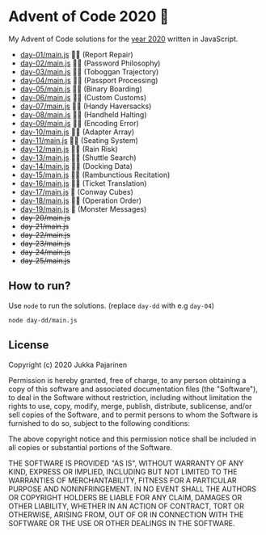 # Advent of Code 2020 🎄

My Advent of Code solutions for the [year 2020](https://adventofcode.com/2020) written in JavaScript.

- [day-01/main.js](./day-01/main.js) 🌟🌟 (Report Repair)
- [day-02/main.js](./day-02/main.js) 🌟🌟 (Password Philosophy)
- [day-03/main.js](./day-03/main.js) 🌟🌟 (Toboggan Trajectory)
- [day-04/main.js](./day-04/main.js) 🌟🌟 (Passport Processing)
- [day-05/main.js](./day-05/main.js) 🌟🌟 (Binary Boarding)
- [day-06/main.js](./day-06/main.js) 🌟🌟 (Custom Customs)
- [day-07/main.js](./day-07/main.js) 🌟🌟 (Handy Haversacks)
- [day-08/main.js](./day-08/main.js) 🌟🌟 (Handheld Halting)
- [day-09/main.js](./day-09/main.js) 🌟🌟 (Encoding Error)
- [day-10/main.js](./day-10/main.js) 🌟🌟 (Adapter Array)
- [day-11/main.js](./day-11/main.js) 🌟🌟 (Seating System)
- [day-12/main.js](./day-12/main.js) 🌟🌟 (Rain Risk)
- [day-13/main.js](./day-13/main.js) 🌟🌟 (Shuttle Search)
- [day-14/main.js](./day-14/main.js) 🌟🌟 (Docking Data)
- [day-15/main.js](./day-15/main.js) 🌟🌟 (Rambunctious Recitation)
- [day-16/main.js](./day-16/main.js) 🌟🌟 (Ticket Translation)
- [day-17/main.js](./day-17/main.js) 🚧 (Conway Cubes)
- [day-18/main.js](./day-18/main.js) 🌟🌟 (Operation Order)
- [day-19/main.js](./day-19/main.js) 🚧 (Monster Messages)
- ~~day-20/main.js~~
- ~~day-21/main.js~~
- ~~day-22/main.js~~
- ~~day-23/main.js~~
- ~~day-24/main.js~~
- ~~day-25/main.js~~

## How to run?

Use `node` to run the solutions. (replace `day-dd` with e.g `day-04`)

```
node day-dd/main.js
```

## License

Copyright (c) 2020 Jukka Pajarinen

Permission is hereby granted, free of charge, to any person obtaining a copy of this software and associated documentation files (the "Software"), to deal in the Software without restriction, including without limitation the rights to use, copy, modify, merge, publish, distribute, sublicense, and/or sell copies of the Software, and to permit persons to whom the Software is furnished to do so, subject to the following conditions:

The above copyright notice and this permission notice shall be included in all copies or substantial portions of the Software.

THE SOFTWARE IS PROVIDED "AS IS", WITHOUT WARRANTY OF ANY KIND, EXPRESS OR IMPLIED, INCLUDING BUT NOT LIMITED TO THE WARRANTIES OF MERCHANTABILITY, FITNESS FOR A PARTICULAR PURPOSE AND NONINFRINGEMENT. IN NO EVENT SHALL THE AUTHORS OR COPYRIGHT HOLDERS BE LIABLE FOR ANY CLAIM, DAMAGES OR OTHER LIABILITY, WHETHER IN AN ACTION OF CONTRACT, TORT OR OTHERWISE, ARISING FROM, OUT OF OR IN CONNECTION WITH THE SOFTWARE OR THE USE OR OTHER DEALINGS IN THE SOFTWARE.
